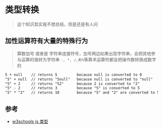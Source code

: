 # 类型转换

> 这个知识其实我不想总结，但是还是有人问

## 加性运算符有大量的特殊行为

> 算数加号 或者是 字符串连接符号，加号两边如果出现字符串，会把其他参与运算的值转为字符串
> `-, *, /,和%`等算术运算符都会把操作数转换成数字的

```txt
5 + null    // returns 5         because null is converted to 0
"5" + null  // returns "5null"   because null is converted to "null"
"5" + 2     // returns "52"      because 2 is converted to "2"
"5" - 2     // returns 3         because "5" is converted to 5
"5" * "2"   // returns 10        because "5" and "2" are converted to 5 and 2
```

## 参考

- [w3schools js 类型](https://www.w3schools.com/js/js_type_conversion.asp)
